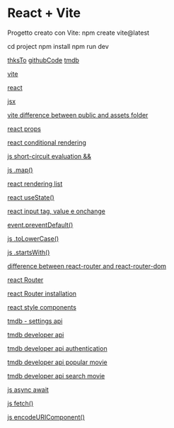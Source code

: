 # React + Vite

Progetto creato con Vite: npm create vite@latest

cd project
npm install
npm run dev

[thksTo](https://www.youtube.com/watch?v=G6D9cBaLViA&ab_channel=TechWithTim)
[githubCode](https://github.com/techwithtim/Learn-React-In-One-Project)
[tmdb](https://www.themoviedb.org/)

[vite](https://vite.dev/)

[react](https://react.dev/)

[jsx](https://it.legacy.reactjs.org/docs/introducing-jsx.html)

[vite difference between public and assets folder](https://stackoverflow.com/questions/78811027/when-to-use-public-vs-assets-for-images-and-files-in-a-vite-project)

[react props](https://react.dev/learn/passing-props-to-a-component)

[react conditional rendering](https://react.dev/learn/conditional-rendering)

[js short-circuit evaluation &&](https://developer.mozilla.org/en-US/docs/Web/JavaScript/Reference/Operators/Logical_AND#short-circuit_evaluation)

[js .map()](https://developer.mozilla.org/en-US/docs/Web/JavaScript/Reference/Global_Objects/Array/map)

[react rendering list](https://react.dev/learn/rendering-lists)

[react useState()](https://react.dev/reference/react/useState)

[react input tag, value e onchange](https://react.dev/reference/react-dom/components/input)

[event.preventDefault()](https://developer.mozilla.org/en-US/docs/Web/API/Event/preventDefault)

[js .toLowerCase()](https://developer.mozilla.org/en-US/docs/Web/JavaScript/Reference/Global_Objects/String/toLowerCase)

[js .startsWith()](https://developer.mozilla.org/en-US/docs/Web/JavaScript/Reference/Global_Objects/String/startsWith)

[difference between react-router and react-router-dom](https://stackoverflow.com/questions/42684809/react-router-vs-react-router-dom-when-to-use-one-or-the-other)

[react Router](https://reactrouter.com/)

[react Router installation](https://reactrouter.com/start/data/installation)

[react style components](https://www.freecodecamp.org/news/how-to-style-react-components/)

[tmdb - settings api](https://www.themoviedb.org/settings/api)

[tmdb developer api](https://developer.themoviedb.org/docs/getting-started)

[tmdb developer api authentication](https://developer.themoviedb.org/docs/authentication-application)

[tmdb developer api popular movie](https://developer.themoviedb.org/reference/movie-popular-list)

[tmdb developer api search movie](https://developer.themoviedb.org/reference/search-movie)

[js async await](https://it.javascript.info/async-await)

[js fetch()](https://developer.mozilla.org/en-US/docs/Web/API/Fetch_API/Using_Fetch)

[js encodeURIComponent()](https://developer.mozilla.org/en-US/docs/Web/JavaScript/Reference/Global_Objects/encodeURIComponent)
